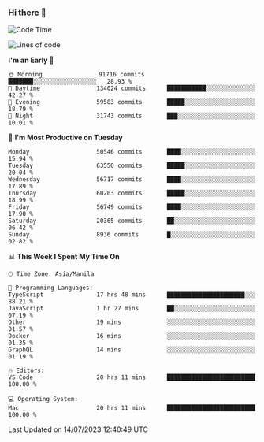 ### Hi there 👋

<!--START_SECTION:waka-->
![Code Time](http://img.shields.io/badge/Code%20Time-4%2C162%20hrs%2029%20mins-blue)

![Lines of code](https://img.shields.io/badge/From%20Hello%20World%20I%27ve%20Written-115.4%20million%20lines%20of%20code-blue)

**I'm an Early 🐤** 

```text
🌞 Morning                91716 commits       ███████░░░░░░░░░░░░░░░░░░   28.93 % 
🌆 Daytime                134024 commits      ███████████░░░░░░░░░░░░░░   42.27 % 
🌃 Evening                59583 commits       █████░░░░░░░░░░░░░░░░░░░░   18.79 % 
🌙 Night                  31743 commits       ███░░░░░░░░░░░░░░░░░░░░░░   10.01 % 
```
📅 **I'm Most Productive on Tuesday** 

```text
Monday                   50546 commits       ████░░░░░░░░░░░░░░░░░░░░░   15.94 % 
Tuesday                  63550 commits       █████░░░░░░░░░░░░░░░░░░░░   20.04 % 
Wednesday                56717 commits       ████░░░░░░░░░░░░░░░░░░░░░   17.89 % 
Thursday                 60203 commits       █████░░░░░░░░░░░░░░░░░░░░   18.99 % 
Friday                   56749 commits       ████░░░░░░░░░░░░░░░░░░░░░   17.90 % 
Saturday                 20365 commits       ██░░░░░░░░░░░░░░░░░░░░░░░   06.42 % 
Sunday                   8936 commits        █░░░░░░░░░░░░░░░░░░░░░░░░   02.82 % 
```


📊 **This Week I Spent My Time On** 

```text
🕑︎ Time Zone: Asia/Manila

💬 Programming Languages: 
TypeScript               17 hrs 48 mins      ██████████████████████░░░   88.21 % 
JavaScript               1 hr 27 mins        ██░░░░░░░░░░░░░░░░░░░░░░░   07.19 % 
Other                    19 mins             ░░░░░░░░░░░░░░░░░░░░░░░░░   01.57 % 
Docker                   16 mins             ░░░░░░░░░░░░░░░░░░░░░░░░░   01.35 % 
GraphQL                  14 mins             ░░░░░░░░░░░░░░░░░░░░░░░░░   01.19 % 

🔥 Editors: 
VS Code                  20 hrs 11 mins      █████████████████████████   100.00 % 

💻 Operating System: 
Mac                      20 hrs 11 mins      █████████████████████████   100.00 % 
```


 Last Updated on 14/07/2023 12:40:49 UTC
<!--END_SECTION:waka-->


<!--
**rad182/rad182** is a ✨ _special_ ✨ repository because its `README.md` (this file) appears on your GitHub profile.

Here are some ideas to get you started:

- 🔭 I’m currently working on ...
- 🌱 I’m currently learning ...
- 👯 I’m looking to collaborate on ...
- 🤔 I’m looking for help with ...
- 💬 Ask me about ...
- 📫 How to reach me: ...
- 😄 Pronouns: ...
- ⚡ Fun fact: ...
-->
